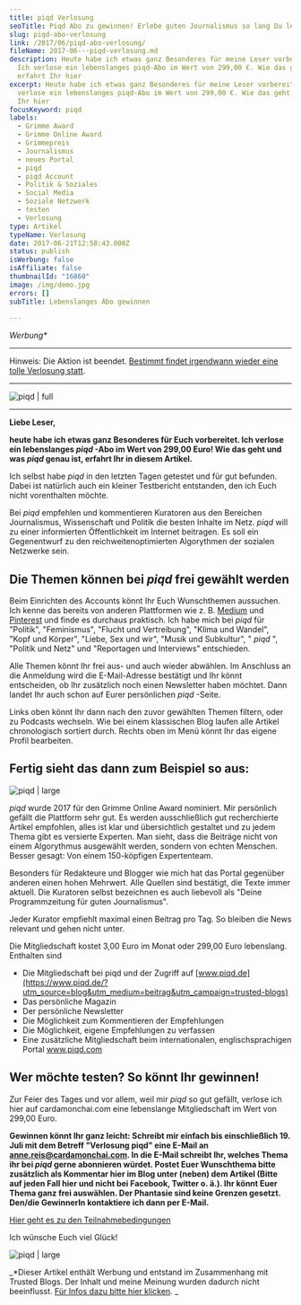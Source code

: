 ```yaml
---
title: piqd Verlosung
seoTitle: Piqd Abo zu gewinnen! Erlebe guten Journalismus so lang Du lebst!
slug: piqd-abo-verlosung
link: /2017/06/piqd-abo-verlosung/
fileName: 2017-06---piqd-verlosung.md
description: Heute habe ich etwas ganz Besonderes für meine Leser vorbereitet.
  Ich verlose ein lebenslanges piqd-Abo im Wert von 299,00 €. Wie das geht,
  erfahrt Ihr hier
excerpt: Heute habe ich etwas ganz Besonderes für meine Leser vorbereitet. Ich
  verlose ein lebenslanges piqd-Abo im Wert von 299,00 €. Wie das geht, erfahrt
  Ihr hier
focusKeyword: piqd
labels:
  - Grimme Award
  - Grimme Online Award
  - Grimmepreis
  - Journalismus
  - neues Portal
  - piqd
  - piqd Account
  - Politik & Soziales
  - Social Media
  - Soziale Netzwerk
  - testen
  - Verlosung
type: Artikel
typeName: Verlosung
date: 2017-06-21T12:58:43.000Z
status: publish
isWerbung: false
isAffiliate: false
thumbnailId: "16860"
image: /img/demo.jpg
errors: []
subTitle: Lebenslanges Abo gewinnen
  
---
```


_Werbung\*_

<hr />

Hinweis: Die Aktion ist beendet.
[Bestimmt findet irgendwann wieder eine tolle Verlosung statt](/tag/verlosung/).

<hr />

![piqd | full](http://cardamonchai.com/wp-content/uploads/2017/06/5938fe1ecba8e.png)

---

**Liebe Leser,**

**heute habe ich etwas ganz Besonderes für Euch vorbereitet. Ich verlose ein
lebenslanges _piqd_ -Abo im Wert von 299,00 Euro! Wie das geht und was _piqd_
genau ist, erfahrt Ihr in diesem Artikel.**

Ich selbst habe _piqd_ in den letzten Tagen getestet und für gut befunden. Dabei
ist natürlich auch ein kleiner Testbericht entstanden, den ich Euch nicht
vorenthalten möchte.

Bei _piqd_ empfehlen und kommentieren Kuratoren aus den Bereichen Journalismus,
Wissenschaft und Politik die besten Inhalte im Netz. _piqd_ will zu einer
informierten Öffentlichkeit im Internet beitragen. Es soll ein Gegenentwurf zu
den reichweitenoptimierten Algorythmen der sozialen Netzwerke sein.

## Die Themen können bei _piqd_ frei gewählt werden

Beim Einrichten des Accounts könnt Ihr Euch Wunschthemen aussuchen. Ich kenne
das bereits von anderen Plattformen wie z. B.
[Medium](https://medium.com/@anne_reko) und
[Pinterest](https://www.pinterest.de/annereko/) und finde es durchaus praktisch.
Ich habe mich bei _piqd_ für "Politik", "Feminismus", "Flucht und Vertreibung",
"Klima und Wandel", "Kopf und Körper", "Liebe, Sex und wir", "Musik und
Subkultur", " _piqd_ ", "Politik und Netz" und "Reportagen und Interviews"
entschieden.

Alle Themen könnt Ihr frei aus- und auch wieder abwählen. Im Anschluss an die
Anmeldung wird die E-Mail-Adresse bestätigt und Ihr könnt entscheiden, ob Ihr
zusätzlich noch einen Newsletter haben möchtet. Dann landet Ihr auch schon auf
Eurer persönlichen _piqd_ -Seite.

Links oben könnt Ihr dann nach den zuvor gewählten Themen filtern, oder zu
Podcasts wechseln. Wie bei einem klassischen Blog laufen alle Artikel
chronologisch sortiert durch. Rechts oben im Menü könnt Ihr das eigene Profil
bearbeiten.

## Fertig sieht das dann zum Beispiel so aus:

![piqd | large](http://cardamonchai.com/wp-content/uploads/2017/06/Bildschirmfoto-2017-06-21-um-14.01.04-800x192.png)

[](https://www.piqd.de/?utm_source=blog&utm_medium=beitrag&utm_campaign=trusted-blogshttp://)

_piqd_ wurde 2017 für den Grimme Online Award nominiert. Mir persönlich gefällt
die Plattform sehr gut. Es werden ausschließlich gut recherchierte Artikel
empfohlen, alles ist klar und übersichtlich gestaltet und zu jedem Thema gibt es
versierte Experten. Man sieht, dass die Beiträge nicht von einem Algorythmus
ausgewählt werden, sondern von echten Menschen. Besser gesagt: Von einem
150-köpfigen Expertenteam.

Besonders für Redakteure und Blogger wie mich hat das Portal gegenüber anderen
einen hohen Mehrwert. Alle Quellen sind bestätigt, die Texte immer aktuell. Die
Kuratoren selbst bezeichnen es auch liebevoll als "Deine Programmzeitung für
guten Journalismus".

Jeder Kurator empfiehlt maximal einen Beitrag pro Tag. So bleiben die News
relevant und gehen nicht unter.

Die Mitgliedschaft kostet 3,00 Euro im Monat oder 299,00 Euro lebenslang.
Enthalten sind

- Die Mitgliedschaft bei piqd und der Zugriff auf
  [www.piqd.de](https://www.piqd.de/?utm_source=blog&utm_medium=beitrag&utm_campaign=trusted-blogs)
- Das persönliche Magazin
- Der persönliche Newsletter
- Die Möglichkeit zum Kommentieren der Empfehlungen
- Die Möglichkeit, eigene Empfehlungen zu verfassen
- Eine zusätzliche Mitgliedschaft beim internationalen, englischsprachigen
  Portal www.piqd.com

## Wer möchte testen? So könnt Ihr gewinnen!

Zur Feier des Tages und vor allem, weil mir _piqd_ so gut gefällt, verlose ich
hier auf cardamonchai.com eine lebenslange Mitgliedschaft im Wert von 299,00
Euro.

**Gewinnen könnt Ihr ganz leicht: Schreibt mir einfach bis einschließlich 19.
Juli mit dem Betreff "Verlosung piqd" eine E-Mail an
[anne.reis@cardamonchai.com](mailto:info@cardamonchai.com). In die E-Mail
schreibt Ihr, welches Thema ihr bei _piqd_ gerne abonnieren würdet. Postet Euer
Wunschthema bitte zusätzlich als Kommentar hier im Blog unter (neben) dem
Artikel (Bitte auf jeden Fall hier und nicht bei Facebook, Twitter o. ä.). Ihr
könnt Euer Thema ganz frei auswählen. Der Phantasie sind keine Grenzen gesetzt.
Den/die GewinnerIn kontaktiere ich dann per E-Mail.**

[Hier geht es zu den Teilnahmebedingungen](/datenschutz/teilnahmebedingungen/)

Ich wünsche Euch viel Glück!

![piqd | large](http://cardamonchai.com/wp-content/uploads/2017/06/Bildschirmfoto-2017-06-21-um-15.20.51-800x401.png)

[](https://www.piqd.de/?utm_source=blog&utm_medium=beitrag&utm_campaign=trusted-blogshttp://)

_\*Dieser Artikel enthält Werbung und entstand im Zusammenhang mit Trusted
Blogs. Der Inhalt und meine Meinung wurden dadurch nicht beeinflusst.
[Für Infos dazu bitte hier klicken](https://www.trusted-blogs.com/tipps/werbekennzeichnung).
_

  